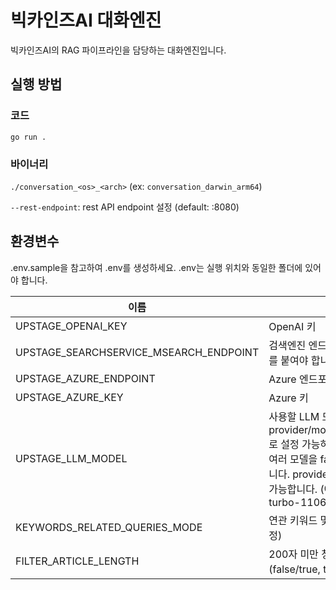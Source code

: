 # 빅카인즈AI 대화엔진

빅카인즈AI의 RAG 파이프라인을 담당하는 대화엔진입니다.

## 실행 방법
### 코드
`go run .`

### 바이너리
`./conversation_<os>_<arch>` (ex: `conversation_darwin_arm64`) <br>

`--rest-endpoint`: rest API endpoint 설정 (default: :8080)

## 환경변수
.env.sample을 참고하여 .env를 생성하세요. .env는 실행 위치와 동일한 폴더에 있어야 합니다.

| 이름 | 설명 |
| --- | --- |
UPSTAGE_OPENAI_KEY | OpenAI 키
UPSTAGE_SEARCHSERVICE_MSEARCH_ENDPOINT | 검색엔진 엔드포인트, 끝에 /msearch 를 붙여야 합니다.
UPSTAGE_AZURE_ENDPOINT | Azure 엔드포인트
UPSTAGE_AZURE_KEY | Azure 키
UPSTAGE_LLM_MODEL | 사용할 LLM 모델. provider/model_name/retry_count 로 설정 가능하며, 컴마 (,) 로 구분하여 여러 모델을 fallback으로 사용 가능합니다. provider는 openai와 azure가 가능합니다. (예시: openai/gpt-3.5-turbo-1106/1)
KEYWORDS_RELATED_QUERIES_MODE | 연관 키워드 및 검색쿼리 모드 (llm 고정)
FILTER_ARTICLE_LENGTH | 200자 미만 청크를 필터링합니다. (false/true, true 추촌)